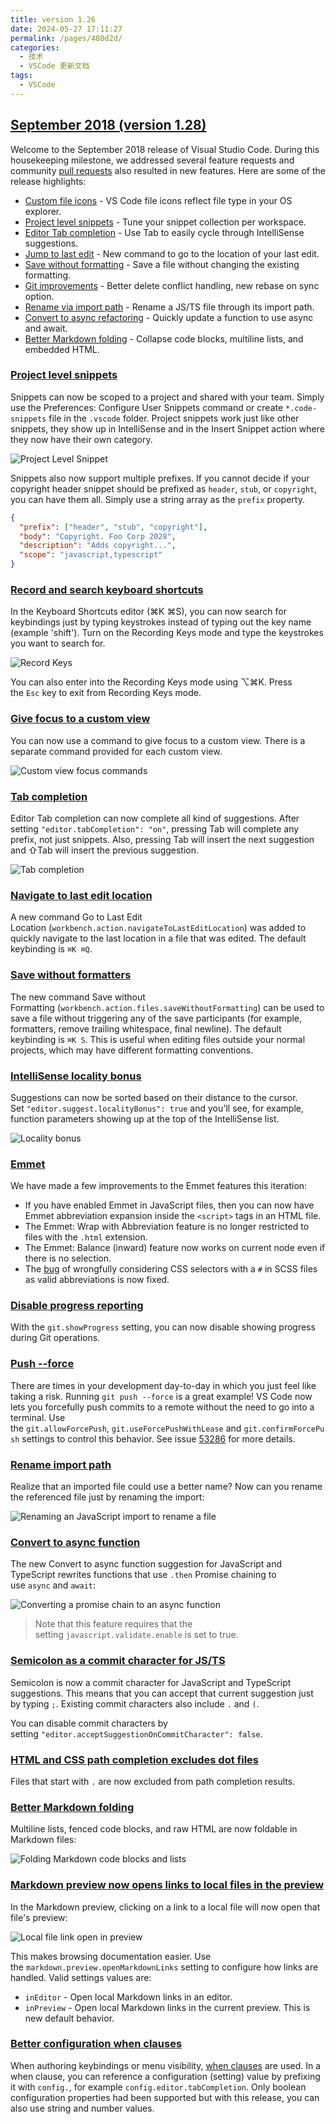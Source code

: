 ```yaml
---
title: version 1.26
date: 2024-05-27 17:11:27
permalink: /pages/480d2d/
categories:
  - 技术
  - VSCode 更新文档
tags:
  - VSCode
---
```


## [September 2018 (version 1.28)](https://code.visualstudio.com/updates/v1_28)

Welcome to the September 2018 release of Visual Studio Code. During this housekeeping milestone, we addressed several feature requests and community [pull requests](https://code.visualstudio.com/updates/v1_28#_thank-you) also resulted in new features. Here are some of the release highlights:

- [Custom file icons](https://code.visualstudio.com/updates/v1_28#_file-icons-per-file-type) - VS Code file icons reflect file type in your OS explorer.
- [Project level snippets](https://code.visualstudio.com/updates/v1_28#_project-level-snippets) - Tune your snippet collection per workspace.
- [Editor Tab completion](https://code.visualstudio.com/updates/v1_28#_tab-completion) - Use Tab to easily cycle through IntelliSense suggestions.
- [Jump to last edit](https://code.visualstudio.com/updates/v1_28#_navigate-to-last-edit-location) - New command to go to the location of your last edit.
- [Save without formatting](https://code.visualstudio.com/updates/v1_28#_save-without-formatters) - Save a file without changing the existing formatting.
- [Git improvements](https://code.visualstudio.com/updates/v1_28#_git-integration) - Better delete conflict handling, new rebase on sync option.
- [Rename via import path](https://code.visualstudio.com/updates/v1_28#_rename-import-path) - Rename a JS/TS file through its import path.
- [Convert to async refactoring](https://code.visualstudio.com/updates/v1_28#_convert-to-async-function) - Quickly update a function to use async and await.
- [Better Markdown folding](https://code.visualstudio.com/updates/v1_28#_better-markdown-folding) - Collapse code blocks, multiline lists, and embedded HTML.

### [Project level snippets](https://code.visualstudio.com/updates/v1_28#_project-level-snippets)

Snippets can now be scoped to a project and shared with your team. Simply use the Preferences: Configure User Snippets command or create `*.code-snippets` file in the `.vscode` folder. Project snippets work just like other snippets, they show up in IntelliSense and in the Insert Snippet action where they now have their own category.

![Project Level Snippet](https://code.visualstudio.com/assets/updates/1_28/project-snippet.jpg)

Snippets also now support multiple prefixes. If you cannot decide if your copyright header snippet should be prefixed as `header`, `stub`, or `copyright`, you can have them all. Simply use a string array as the `prefix` property.

```json
{
  "prefix": ["header", "stub", "copyright"],
  "body": "Copyright. Foo Corp 2028",
  "description": "Adds copyright...",
  "scope": "javascript,typescript"
}
```

### [Record and search keyboard shortcuts](https://code.visualstudio.com/updates/v1_28#_record-and-search-keyboard-shortcuts)

In the Keyboard Shortcuts editor (⌘K ⌘S), you can now search for keybindings just by typing keystrokes instead of typing out the key name (example 'shift'). Turn on the Recording Keys mode and type the keystrokes you want to search for.

![Record Keys](https://code.visualstudio.com/assets/updates/1_28/record-keybindings.gif)

You can also enter into the Recording Keys mode using ⌥⌘K. Press the `Esc` key to exit from Recording Keys mode.

### [Give focus to a custom view](https://code.visualstudio.com/updates/v1_28#_give-focus-to-a-custom-view)

You can now use a command to give focus to a custom view. There is a separate command provided for each custom view.

![Custom view focus commands](https://code.visualstudio.com/assets/updates/1_28/custom-view-focus-commands.png)

### [Tab completion](https://code.visualstudio.com/updates/v1_28#_tab-completion)

Editor Tab completion can now complete all kind of suggestions. After setting `"editor.tabCompletion": "on"`, pressing Tab will complete any prefix, not just snippets. Also, pressing Tab will insert the next suggestion and ⇧Tab will insert the previous suggestion.

![Tab completion](https://code.visualstudio.com/assets/updates/1_28/tabcompletion.gif)

### [Navigate to last edit location](https://code.visualstudio.com/updates/v1_28#_navigate-to-last-edit-location)

A new command Go to Last Edit Location (`workbench.action.navigateToLastEditLocation`) was added to quickly navigate to the last location in a file that was edited. The default keybinding is `⌘K ⌘Q`.

### [Save without formatters](https://code.visualstudio.com/updates/v1_28#_save-without-formatters)

The new command Save without Formatting (`workbench.action.files.saveWithoutFormatting`) can be used to save a file without triggering any of the save participants (for example, formatters, remove trailing whitespace, final newline). The default keybinding is `⌘K S`. This is useful when editing files outside your normal projects, which may have different formatting conventions.

### [IntelliSense locality bonus](https://code.visualstudio.com/updates/v1_28#_intellisense-locality-bonus)

Suggestions can now be sorted based on their distance to the cursor. Set `"editor.suggest.localityBonus": true` and you'll see, for example, function parameters showing up at the top of the IntelliSense list.

![Locality bonus](https://code.visualstudio.com/assets/updates/1_28/locality-bonus.png)

### [Emmet](https://code.visualstudio.com/updates/v1_28#_emmet)

We have made a few improvements to the Emmet features this iteration:

- If you have enabled Emmet in JavaScript files, then you can now have Emmet abbreviation expansion inside the `<script>` tags in an HTML file.
- The Emmet: Wrap with Abbreviation feature is no longer restricted to files with the `.html` extension.
- The Emmet: Balance (inward) feature now works on current node even if there is no selection.
- The [bug](https://github.com/microsoft/vscode/issues/56082) of wrongfully considering CSS selectors with a `#` in SCSS files as valid abbreviations is now fixed.

### [Disable progress reporting](https://code.visualstudio.com/updates/v1_28#_disable-progress-reporting)

With the `git.showProgress` setting, you can now disable showing progress during Git operations.

### [Push --force](https://code.visualstudio.com/updates/v1_28#_push-force)

There are times in your development day-to-day in which you just feel like taking a risk. Running `git push --force` is a great example! VS Code now lets you forcefully push commits to a remote without the need to go into a terminal. Use the `git.allowForcePush`, `git.useForcePushWithLease` and `git.confirmForcePush` settings to control this behavior. See issue [53286](https://github.com/microsoft/vscode/pull/53286) for more details.

### [Rename import path](https://code.visualstudio.com/updates/v1_28#_rename-import-path)

Realize that an imported file could use a better name? Now can you rename the referenced file just by renaming the import:

![Renaming an JavaScript import to rename a file](https://code.visualstudio.com/assets/updates/1_28/ts-rename-import.gif)

### [Convert to async function](https://code.visualstudio.com/updates/v1_28#_convert-to-async-function)

The new Convert to async function suggestion for JavaScript and TypeScript rewrites functions that use `.then` Promise chaining to use `async` and `await`:

![Converting a promise chain to an async function](https://code.visualstudio.com/assets/updates/1_28/ts-convert-to-async.gif)

> Note that this feature requires that the setting `javascript.validate.enable` is set to true.

### [Semicolon as a commit character for JS/TS](https://code.visualstudio.com/updates/v1_28#_semicolon-as-a-commit-character-for-jsts)

Semicolon is now a commit character for JavaScript and TypeScript suggestions. This means that you can accept that current suggestion just by typing `;`. Existing commit characters also include `.` and `(`.

You can disable commit characters by setting `"editor.acceptSuggestionOnCommitCharacter": false`.

### [HTML and CSS path completion excludes dot files](https://code.visualstudio.com/updates/v1_28#_html-and-css-path-completion-excludes-dot-files)

Files that start with `.` are now excluded from path completion results.

### [Better Markdown folding](https://code.visualstudio.com/updates/v1_28#_better-markdown-folding)

Multiline lists, fenced code blocks, and raw HTML are now foldable in Markdown files:

![Folding Markdown code blocks and lists](https://code.visualstudio.com/assets/updates/1_28/markdown-folding.gif)

### [Markdown preview now opens links to local files in the preview](https://code.visualstudio.com/updates/v1_28#_markdown-preview-now-opens-links-to-local-files-in-the-preview)

In the Markdown preview, clicking on a link to a local file will now open that file's preview:

![Local file link open in preview](https://code.visualstudio.com/assets/updates/1_28/markdown-preview-link.gif)

This makes browsing documentation easier. Use the `markdown.preview.openMarkdownLinks` setting to configure how links are handled. Valid settings values are:

- `inEditor` - Open local Markdown links in an editor.
- `inPreview` - Open local Markdown links in the current preview. This is new default behavior.

### [Better configuration when clauses](https://code.visualstudio.com/updates/v1_28#_better-configuration-when-clauses)

When authoring keybindings or menu visibility, [when clauses](https://code.visualstudio.com/api/references/when-clause-contexts) are used. In a when clause, you can reference a configuration (setting) value by prefixing it with `config.`, for example `config.editor.tabCompletion`. Only boolean configuration properties had been supported but with this release, you can also use string and number values.
